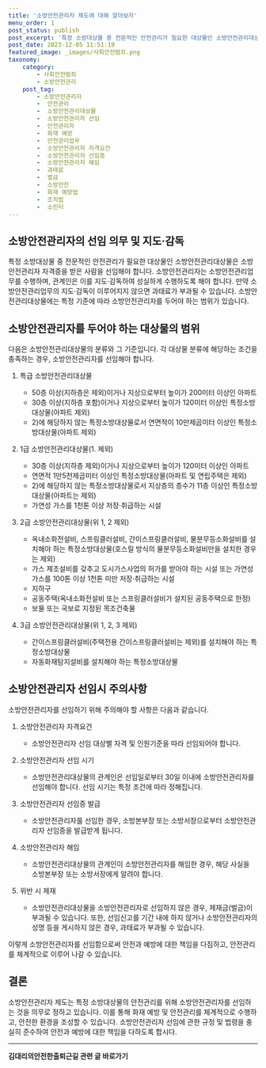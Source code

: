 ```yaml
---
title: '소방안전관리자 제도에 대해 알아보자'
menu_order: 1
post_status: publish
post_excerpt: '특정 소방대상물 중 전문적인 안전관리가 필요한 대상물인 소방안전관리대상물은 소방안전관리자 자격증을 받은 사람을 선임해야 합니다. 소방안전관리자는 소방안전관리업무를 수행하며, 관계인은 이를 지도 감독하여 성실하게 수행하도록 해야 합니다. 만약 소방안전관리업무의 지도 감독이 이루어지지 않으면 과태료가 부과될 수 있습니다. 소방안전관리대상물에는 특정 기준에 따라 소방안전관리자를 두어야 하는 범위가 있습니다.'
post_date: 2023-12-05 11:51:19
featured_image: _images/사회안전범죄.png
taxonomy:
    category:
        - 사회안전범죄
        - 소방안전관리
    post_tag:
        - 소방안전관리자
        -  안전관리
        -  소방안전관리대상물
        -  소방안전관리자 선임
        -  안전관리자
        -  화재 예방
        -  안전관리업무
        -  소방안전관리자 자격요건
        -  소방안전관리자 선임증
        -  소방안전관리자 해임
        -  과태료
        -  벌금
        -  소방안전
        -  화재 예방법
        -  조치법
        -  소민터
---
```



## 소방안전관리자의 선임 의무 및 지도·감독

특정 소방대상물 중 전문적인 안전관리가 필요한 대상물인 소방안전관리대상물은 소방안전관리자 자격증을 받은 사람을 선임해야 합니다. 소방안전관리자는 소방안전관리업무를 수행하며, 관계인은 이를 지도·감독하여 성실하게 수행하도록 해야 합니다. 만약 소방안전관리업무의 지도·감독이 이루어지지 않으면 과태료가 부과될 수 있습니다. 소방안전관리대상물에는 특정 기준에 따라 소방안전관리자를 두어야 하는 범위가 있습니다.

## 소방안전관리자를 두어야 하는 대상물의 범위

다음은 소방안전관리대상물의 분류와 그 기준입니다. 각 대상물 분류에 해당하는 조건을 충족하는 경우, 소방안전관리자를 선임해야 합니다.

1. 특급 소방안전관리대상물
   - 50층 이상(지하층은 제외)이거나 지상으로부터 높이가 200미터 이상인 아파트
   - 30층 이상(지하층 포함)이거나 지상으로부터 높이가 120미터 이상인 특정소방대상물(아파트 제외)
   - 2)에 해당하지 않는 특정소방대상물로서 연면적이 10만제곱미터 이상인 특정소방대상물(아파트 제외)

2. 1급 소방안전관리대상물(1. 제외)
   - 30층 이상(지하층 제외)이거나 지상으로부터 높이가 120미터 이상인 아파트
   - 연면적 1만5천제곱미터 이상인 특정소방대상물(아파트 및 연립주택은 제외)
   - 2)에 해당하지 않는 특정소방대상물로서 지상층의 층수가 11층 이상인 특정소방대상물(아파트는 제외)
   - 가연성 가스를 1천톤 이상 저장·취급하는 시설

3. 2급 소방안전관리대상물(위 1, 2 제외)
   - 옥내소화전설비, 스프링클러설비, 간이스프링클러설비, 물분무등소화설비를 설치해야 하는 특정소방대상물(호스릴 방식의 물분무등소화설비만을 설치한 경우는 제외)
   - 가스 제조설비를 갖추고 도시가스사업의 허가를 받아야 하는 시설 또는 가연성 가스를 100톤 이상 1천톤 미만 저장·취급하는 시설
   - 지하구
   - 공동주택(옥내소화전설비 또는 스프링클러설비가 설치된 공동주택으로 한정)
   - 보물 또는 국보로 지정된 목조건축물

4. 3급 소방안전관리대상물(위 1, 2, 3 제외)
   - 간이스프링클러설비(주택전용 간이스프링클러설비는 제외)를 설치해야 하는 특정소방대상물
   - 자동화재탐지설비를 설치해야 하는 특정소방대상물

## 소방안전관리자 선임시 주의사항

소방안전관리자를 선임하기 위해 주의해야 할 사항은 다음과 같습니다.

1. 소방안전관리자 자격요건
   - 소방안전관리자 선임 대상별 자격 및 인원기준을 따라 선임되어야 합니다.

2. 소방안전관리자 선임 시기
   - 소방안전관리대상물의 관계인은 선임일로부터 30일 이내에 소방안전관리자를 선임해야 합니다. 선임 시기는 특정 조건에 따라 정해집니다.

3. 소방안전관리자 선임증 발급
   - 소방안전관리자를 선임한 경우, 소방본부장 또는 소방서장으로부터 소방안전관리자 선임증을 발급받게 됩니다.

4. 소방안전관리자 해임
   - 소방안전관리대상물의 관계인이 소방안전관리자를 해임한 경우, 해당 사실을 소방본부장 또는 소방서장에게 알려야 합니다.

5. 위반 시 제재
   - 소방안전관리대상물을 소방안전관리자로 선임하지 않은 경우, 제재금(벌금)이 부과될 수 있습니다. 또한, 선임신고를 기간 내에 하지 않거나 소방안전관리자의 성명 등을 게시하지 않은 경우, 과태료가 부과될 수 있습니다.

이렇게 소방안전관리자를 선임함으로써 안전과 예방에 대한 책임을 다짐하고, 안전관리를 체계적으로 이루어 나갈 수 있습니다.

## 결론

소방안전관리자 제도는 특정 소방대상물의 안전관리를 위해 소방안전관리자를 선임하는 것을 의무로 정하고 있습니다. 이를 통해 화재 예방 및 안전관리를 체계적으로 수행하고, 안전한 환경을 조성할 수 있습니다. 소방안전관리자 선임에 관한 규정 및 법령을 충실히 준수하여 안전과 예방에 대한 책임을 다하도록 합시다.
 
<!-- wp:separator -->
<hr class="wp-block-separator has-alpha-channel-opacity"/>
<!-- /wp:separator -->

<!-- wp:group {"backgroundColor":"base","layout":{"type":"constrained"}} -->
<div class="wp-block-group has-base-background-color has-background"><!-- wp:paragraph {"align":"center","fontSize":"medium"} -->
<p class="has-text-align-center has-large-font-size"><strong>김대리의안전한출퇴근길 관련 글 바로가기</strong></p>
<!-- /wp:paragraph -->


<!-- wp:latest-posts
{"categories":[{"id":1794,"count":19,"description":"","link":"https://uknowlaw.com/category/%ea%b9%80%eb%8c%80%eb%a6%ac%ec%9d%98%ec%95%88%ec%a0%84%ed%95%9c%ec%b6%9c%ed%87%b4%ea%b7%bc%ea%b8%b8/","name":"김대리의안전한출퇴근길","slug":"김대리의안전한출퇴근길","taxonomy":"category","parent":0,"meta":[],"_links":{"self":[{"href":"https://uknowlaw.com/wp-json/wp/v2/categories/1794"}],"collection":[{"href":"https://uknowlaw.com/wp-json/wp/v2/categories"}],"about":[{"href":"https://uknowlaw.com/wp-json/wp/v2/taxonomies/category"}],"wp:post_type":[{"href":"https://uknowlaw.com/wp-json/wp/v2/posts?categories=1794"}],"curies":[{"name":"wp","href":"https://api.w.org/{rel}","templated":true}]}}],"postsToShow":100,"excerptLength":28,"postLayout":"grid","columns":2,"featuredImageAlign":"left","featuredImageSizeSlug":"large","fontSize":"small"} /--></div>
<!-- /wp:group -->